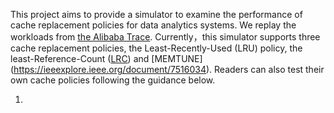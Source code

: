 
This project aims to provide a simulator to examine the performance of cache replacement policies for data analytics systems. We replay the workloads from [the Alibaba Trace](https://github.com/alibaba/clusterdata). Currently，this simulator supports three cache replacement policies, the Least-Recently-Used (LRU) policy, the least-Reference-Count ([LRC](https://home.cse.ust.hk/~weiwa/papers/lrc-infocom17.pdf)) and [MEMTUNE] (https://ieeexplore.ieee.org/document/7516034). Readers can also test their own cache policies following the guidance below.


1. 
